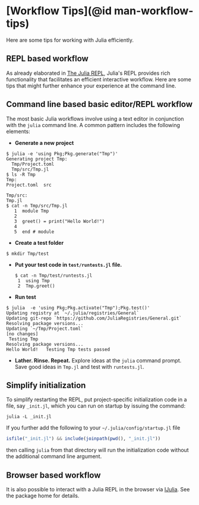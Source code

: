 # [Workflow Tips](@id man-workflow-tips)

Here are some tips for working with Julia efficiently.

## REPL based workflow

As already elaborated in [The Julia REPL](@ref), Julia's REPL provides rich functionality
that facilitates an efficient interactive workflow. Here are some tips that might further enhance
your experience at the command line.

## Command line based basic editor/REPL workflow

The most basic Julia workflows involve using a text editor in conjunction with the `julia` command
line. A common pattern includes the following elements:

  * **Generate a new project** 
  
  ```
  $ julia -e 'using Pkg;Pkg.generate("Tmp")'
Generating project Tmp:
    Tmp/Project.toml
    Tmp/src/Tmp.jl
  $ ls -R Tmp
Tmp:
Project.toml  src

Tmp/src:
Tmp.jl
  $ cat -n Tmp/src/Tmp.jl      
     1	module Tmp
     2	
     3	greet() = print("Hello World!")
     4	
     5	end # module
  ```

  * **Create a test folder**
  ```
  $ mkdir Tmp/test
  ```
  * **Put your test code in `test/runtests.jl` file.** 

    ```
    $ cat -n Tmp/test/runtests.jl
     1	using Tmp
     2	Tmp.greet()
    ```

  * **Run test**
  ```
  $ julia  -e 'using Pkg;Pkg.activate("Tmp");Pkg.test()'
  Updating registry at `~/.julia/registries/General`
  Updating git-repo `https://github.com/JuliaRegistries/General.git`
 Resolving package versions...
  Updating `~/Tmp/Project.toml`
 [no changes]
   Testing Tmp
 Resolving package versions...
Hello World!   Testing Tmp tests passed 
  ```
  * **Lather. Rinse. Repeat.** Explore ideas at the `julia` command prompt. Save good ideas in `Tmp.jl` and test with `runtests.jl`.

## Simplify initialization

To simplify restarting the REPL, put project-specific initialization code in a file, say `_init.jl`,
which you can run on startup by issuing the command:

```
julia -L _init.jl
```

If you further add the following to your `~/.julia/config/startup.jl` file

```julia
isfile("_init.jl") && include(joinpath(pwd(), "_init.jl"))
```

then calling `julia` from that directory will run the initialization code without the additional
command line argument.

## Browser based workflow

It is also possible to interact with a Julia REPL in the browser via [IJulia](https://github.com/JuliaLang/IJulia.jl).
See the package home for details.
